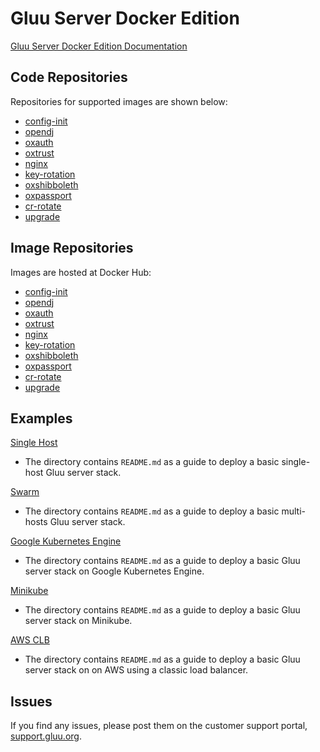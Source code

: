 # Gluu Server Docker Edition

[Gluu Server Docker Edition Documentation](https://gluu.org/docs/de/3.1.6)

## Code Repositories

Repositories for supported images are shown below:

- [config-init](http://github.com/GluuFederation/docker-config-init)
- [opendj](http://github.com/GluuFederation/docker-opendj)
- [oxauth](http://github.com/GluuFederation/docker-oxauth)
- [oxtrust](http://github.com/GluuFederation/docker-oxtrust)
- [nginx](http://github.com/GluuFederation/docker-nginx)
- [key-rotation](https://github.com/GluuFederation/docker-key-rotation)
- [oxshibboleth](https://github.com/GluuFederation/docker-oxshibboleth)
- [oxpassport](https://github.com/GluuFederation/docker-oxPassport)
- [cr-rotate](https://github.com/GluuFederation/docker-cr-rotate)
- [upgrade](https://github.com/GluuFederation/docker-upgrade)

## Image Repositories

Images are hosted at Docker Hub:

- [config-init](https://hub.docker.com/r/gluufederation/config-init)
- [opendj](https://hub.docker.com/r/gluufederation/opendj)
- [oxauth](https://hub.docker.com/r/gluufederation/oxauth)
- [oxtrust](https://hub.docker.com/r/gluufederation/oxtrust)
- [nginx](https://hub.docker.com/r/gluufederation/nginx)
- [key-rotation](https://hub.docker.com/r/gluufederation/key-rotation)
- [oxshibboleth](https://hub.docker.com/r/gluufederation/oxshibboleth)
- [oxpassport](https://hub.docker.com/r/gluufederation/oxpassport)
- [cr-rotate](https://hub.docker.com/r/gluufederation/cr-rotate)
- [upgrade](https://hub.docker.com/r/gluufederation/upgrade)

## Examples

[Single Host](./examples/single-host/)

- The directory contains `README.md` as a guide to deploy a basic single-host Gluu server stack.

[Swarm](./examples/multi-hosts/)

- The directory contains `README.md` as a guide to deploy a basic multi-hosts Gluu server stack.

[Google Kubernetes Engine](./examples/kubernetes/gke)

- The directory contains `README.md` as a guide to deploy a basic Gluu server stack on Google Kubernetes Engine.

[Minikube](./examples/kubernetes/minikube)

- The directory contains `README.md` as a guide to deploy a basic Gluu server stack on Minikube.

[AWS CLB](./examples/kubernetes/aws/clb)

- The directory contains `README.md` as a guide to deploy a basic Gluu server stack on on AWS using a classic load balancer.

## Issues

If you find any issues, please post them on the customer support portal, [support.gluu.org](https://support.gluu.org).

